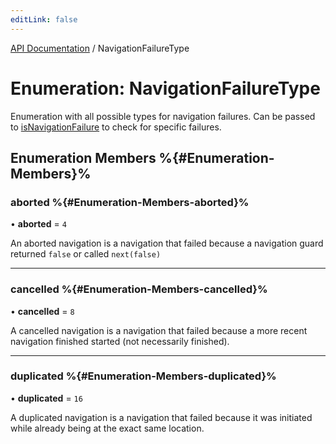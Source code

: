 ```yaml
---
editLink: false
---
```


[API Documentation](../index.md) / NavigationFailureType

# Enumeration: NavigationFailureType

Enumeration with all possible types for navigation failures. Can be passed to
[isNavigationFailure](../index.md#isnavigationfailure) to check for specific failures.

## Enumeration Members %{#Enumeration-Members}%

### aborted %{#Enumeration-Members-aborted}%

• **aborted** = ``4``

An aborted navigation is a navigation that failed because a navigation
guard returned `false` or called `next(false)`

___

### cancelled %{#Enumeration-Members-cancelled}%

• **cancelled** = ``8``

A cancelled navigation is a navigation that failed because a more recent
navigation finished started (not necessarily finished).

___

### duplicated %{#Enumeration-Members-duplicated}%

• **duplicated** = ``16``

A duplicated navigation is a navigation that failed because it was
initiated while already being at the exact same location.
